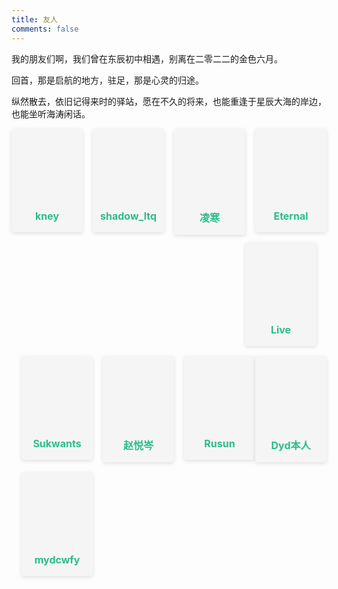 ```yaml
---
title: 友人
comments: false
---
```


我的朋友们啊，我们曾在东辰初中相遇，别离在二零二二的金色六月。

回首，那是启航的地方，驻足，那是心灵的归途。

纵然散去，依旧记得来时的驿站，愿在不久的将来，也能重逢于星辰大海的岸边，也能坐听海涛闲话。

<div class="card"><a href="https://kneyvetch.github.io" target="_blank"><div class="thumb" style="background: url(https://cdn.luogu.com.cn/upload/usericon/121749.png);"></div></a><div class="card-header"><div><a href="https://kneyvetch.github.io" target="_blank">kney</a></div></div></div>

<div class="card"><a href="https://www.luogu.com.cn/user/384233" target="_blank"><div class="thumb" style="background: url(https://cdn.luogu.com.cn/upload/usericon/384233.png);"></div></a><div class="card-header"><div><a href="https://www.luogu.com.cn/user/384233" target="_blank">shadow_ltq</a></div></div></div>

<div class="card"><a href="https://song-gan.github.io" target="_blank"><div class="thumb" style="background: url(https://song-gan.github.io/images/avatar.png);"></div></a><div class="card-header"><div><a href="https://song-gan.github.io" target="_blank">凌寒</a></div></div></div>

<div class="card"><a href="https://violeteternal.github.io/Eternity/" target="_blank"><div class="thumb" style="background: url(https://lucareternity.github.io/images/avatar.jpg);"></div></a><div class="card-header"><div><a href="https://violeteternal.github.io/Eternity/" target="_blank">Eternal</a></div></div></div>

<div class="card"><a href="https://kevinlive.github.io" target="_blank"><div class="thumb" style="background: url(https://kevinlive.github.io/images/avatar.gif);"></div></a><div class="card-header"><div><a href="https://kevinlive.github.io" target="_blank">Live</a></div></div></div>

<div class="card"><a href="https://sukwants.github.io" target="_blank"><div class="thumb" style="background: url(https://sukwants.github.io/images/avatar.gif);"></div></a><div class="card-header"><div><a href="https://sukwants.github.io" target="_blank">Sukwants</a></div></div></div>

<div class="card"><a href="https://2745518585.github.io" target="_blank"><div class="thumb" style="background: url(https://2745518585.github.io/images/avatar.png);"></div></a><div class="card-header"><div><a href="https://2745518585.github.io" target="_blank">赵悦岑</a></div></div></div>

<div class="card"><a href="https://rusunoi.github.io" target="_blank"><div class="thumb" style="background: url(https://rusunoi.github.io/images/avatar.jpg);"></div></a><div class="card-header"><div><a href="https://rusunoi.github.io" target="_blank">Rusun</a></div></div></div>

<div class="card"><a href="https://dyd-true.github.io" target="_blank"><div class="thumb" style="background: url(https://dyd-true.github.io/images/avatar.jpg);"></div></a><div class="card-header"><div><a href="https://dyd-true.github.io" target="_blank">Dyd本人</a></div></div></div>

<div class="card"><a href="https://mydcwfy.github.io" target="_blank"><div class="thumb" style="background: url(https://mydcwfy.github.io/images/avatar.png);"></div></a><div class="card-header"><div><a href="https://mydcwfy.github.io" target="_blank">mydcwfy</a></div></div></div>

<style>.links-content{margin-top:1rem}.link-navigation::after{content:" ";display:block;clear:both}.card{width:130px;font-size:1rem;padding:0;border-radius:4px;transition-duration:.15s;margin-bottom:1rem;display:block;float:left;box-shadow:0 2px 6px 0 rgba(0,0,0,.12);background:#f5f5f5}.card{margin-left:16px}@media(max-width:567px){.card{margin-left:16px;width:calc((100% - 16px)/2)}.card:nth-child(2n+1){margin-left:0}.card:not(:nth-child(2n+1)){margin-left:16px}}@media(min-width:567px){.card{margin-left:16px;width:calc((100% - 32px)/3)}.card:nth-child(3n+1){margin-left:0}.card:not(:nth-child(3n+1)){margin-left:16px}}@media(min-width:768px){.card{margin-left:16px;width:calc((100% - 48px)/4)}.card:nth-child(4n+1){margin-left:0}.card:not(:nth-child(4n+1)){margin-left:16px}}@media(min-width:1200px){.card{margin-left:16px;width:calc((100% - 64px)/5)}.card:nth-child(5n+1){margin-left:0}.card:not(:nth-child(5n+1)){margin-left:16px}}.card:hover{transform:scale(1.1);box-shadow:0 2px 6px 0 rgba(0,0,0,.12),0 0 6px 0 rgba(0,0,0,.04)}.card .thumb{width:100%;height:0;padding-bottom:100%;background-size:100% 100%!important}.posts-expand .post-body img{margin:0;padding:0;border:0}.card .card-header{display:block;text-align:center;padding:1rem .25rem;font-weight:500;color:#333;white-space:normal}.card .card-header a{font-style:normal;color:#2bbc8a;font-weight:700;text-decoration:none;border:0}.card .card-header a:hover{color:#d480aa;text-decoration:none;border:0}</style><div><div class="links-content"><div class="link-navigation" id="links1"></div></div></div>

